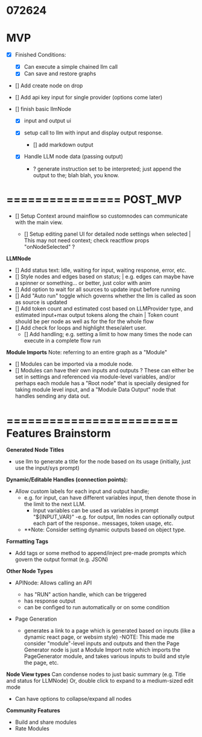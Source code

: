 # 072624

# MVP

- [x] Finished Conditions:

  - [x] Can execute a simple chained llm call
  - [x] Can save and restore graphs

- [] Add create node on drop
- [] Add api key input for single provider (options come later)
- [] finish basic llmNode

  - [x] input and output ui
  - [x] setup call to llm with input and display output response.

    - [] add markdown output

  - [x] Handle LLM node data (passing output)

    - ? generate instruction set to be interpreted; just append the output to the; blah blah, you know.

================
POST_MVP
================

- [] Setup Context around mainflow so customnodes can communicate with the main view.

  - [] Setup editing panel UI for detailed node settings when selected
    | This may not need context; check reactflow props "onNodeSelected" ?

**LLMNode**

- [] Add status text: Idle, waiting for input, waiting response, error, etc.
- [] Style nodes and edges based on status;
  | e.g. edges can maybe have a spinner or something... or better, just color with anim
- [] Add option to wait for all sources to update input before running
- [] Add "Auto run" toggle which governs whether the llm is called as soon as source is updated
- [] Add token count and estimated cost based on LLMProvider type, and estimated input+max output tokens along the chain
  | Token count should be per node as well as for the for the whole flow
- [] Add check for loops and highlight these/alert user.
  - [] Add handling; e.g. setting a limit to how many times the node can execute in a complete flow run

**Module Imports**
Note: referring to an entire graph as a "Module"

- [] Modules can be imported via a module node.
- [] Modules can have their own inputs and outputs
  ? These can either be set in settings and referenced via module-level variables, and/or perhaps each module has a "Root node" that is specially designed for taking module level input, and a "Module Data Output" node that handles sending any data out.

========================
Features Brainstorm
=========================

**Generated Node Titles**

- use llm to generate a title for the node based on its usage (initially, just use the input/sys prompt)

**Dynamic/Editable Handles (connection points):**

- Allow custom labels for each input and output handle;
  - e.g. for input, can have different variables input, then denote those in the limit to the next LLM.
    - Input variables can be used as variables in prompt "${INPUT_VAR}"
      -e.g. for output, llm nodes can optionally output each part of the response.. messages, token usage, etc.
  - \*\*Note: Consider setting dynamic outputs based on object type.

**Formatting Tags**

- Add tags or some method to append/inject pre-made prompts which govern the output format (e.g. JSON)

**Other Node Types**

- APINode: Allows calling an API

  - has "RUN" action handle, which can be triggered
  - has response output
  - can be configed to run automatically or on some condition

- Page Generation
  - generates a link to a page which is generated based on inputs (like a dynamic react page, or websim style)
    -NOTE: This made me consider "module"-level inputs and outputs and then the Page Generator node is just a Module Import note which imports the PageGenerator module, and takes various inputs to build and style the page, etc.

**Node View types**
Can condense nodes to just basic summary (e.g. Title and status for LLMNode)
Or, double click to expand to a medium-sized edit mode

- Can have options to collapse/expand all nodes

**Community Features**

- Build and share modules
- Rate Modules
